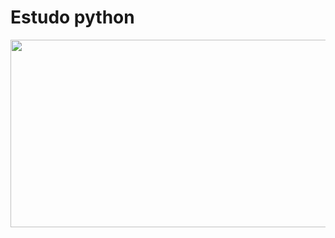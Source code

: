 # Estudo python
<img src="https://www.dev-cafe.org/wp-content/uploads/2018/08/python-logo-3.6.gif" width= "600" height="300">